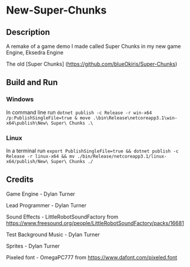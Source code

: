 # New-Super-Chunks

## Description

A remake of a game demo I made called Super Chunks in my new game Engine, Eksedra Engine

The old [Super Chunks] (https://github.com/blueOkiris/Super-Chunks)

## Build and Run

### Windows

In command line run `dotnet publish -c Release -r win-x64 /p:PublishSingleFile=true & move .\bin\Release\netcoreapp3.1\win-x64\publish\New\ Super\ Chunks .\`

### Linux

In a terminal run `export PublishSingleFile=true && dotnet publish -c Release -r linux-x64 && mv ./bin/Release/netcoreapp3.1/linux-x64/publish/New\ Super\ Chunks ./`

## Credits

Game Engine - Dylan Turner

Lead Programmer - Dylan Turner

Sound Effects - LittleRobotSoundFactory from https://www.freesound.org/people/LittleRobotSoundFactory/packs/16681

Test Background Music - Dylan Turner

Sprites - Dylan Turner

Pixeled font - OmegaPC777 from https://www.dafont.com/pixeled.font
